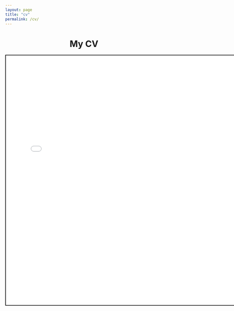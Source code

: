 ```yaml
---
layout: page
title: "cv"
permalink: /cv/
---
```


<h1 style="text-align:center;">My CV</h1>

<embed src="/images/Rosenfield_CV_08JUN2021.pdf" alt="CV" style="width:760px;height:800px;border:2px double;">
